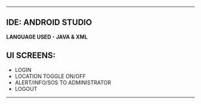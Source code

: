 -----------------------------------------------------------------------------------------------------------------------------------------------

IDE: ANDROID STUDIO
-------------------

**LANGUAGE USED - JAVA & XML**

UI SCREENS:
----------

* LOGIN
* LOCATION TOGGLE ON/OFF
* ALERT/INFO/SOS TO ADMINISTRATOR
* LOGOUT

-----------------------------------------------------------------------------------------------------------------------------------------------
